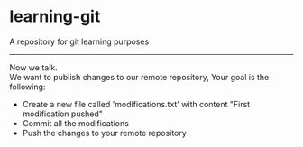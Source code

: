 # learning-git

A repository for git learning purposes

---

Now we talk.
<br>
We want to publish changes to our remote repository,
Your goal is the following:

- Create a new file called 'modifications.txt' with content "First modification pushed"
- Commit all the modifications
- Push the changes to your remote repository
